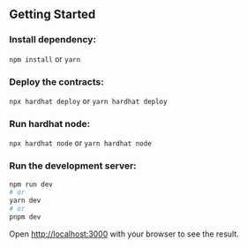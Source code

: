 ## Getting Started
### Install dependency:
`npm install` or `yarn`
### Deploy the contracts:
`npx hardhat deploy` or `yarn hardhat deploy`
### Run hardhat node:
`npx hardhat node` or `yarn hardhat node`
### Run the development server:
```bash
npm run dev
# or
yarn dev
# or
pnpm dev
```

Open [http://localhost:3000](http://localhost:3000) with your browser to see the result.

